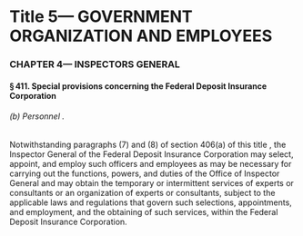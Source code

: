 
# Title 5— GOVERNMENT ORGANIZATION AND EMPLOYEES
### CHAPTER 4— INSPECTORS GENERAL
#### § 411. Special provisions concerning the Federal Deposit Insurance Corporation
###### (b) Personnel .

Notwithstanding paragraphs (7) and (8) of section 406(a) of this title , the Inspector General of the Federal Deposit Insurance Corporation may select, appoint, and employ such officers and employees as may be necessary for carrying out the functions, powers, and duties of the Office of Inspector General and may obtain the temporary or intermittent services of experts or consultants or an organization of experts or consultants, subject to the applicable laws and regulations that govern such selections, appointments, and employment, and the obtaining of such services, within the Federal Deposit Insurance Corporation.
